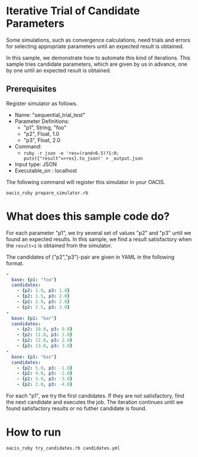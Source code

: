 # Iterative Trial of Candidate Parameters

Some simulations, such as convergence calculations, need trials and errors for selecting appropriate parameters until an expected result is obtained.

In this sample, we demonstrate how to automate this kind of iterations.
This sample tries candidate parameters, which are given by us in advance, one by one until an expected result is obtained.

## Prerequisites

Register simulator as follows.

- Name: "sequential_trial_test"
- Parameter Definitions:
    - "p1", String, "foo"
    - "p2", Float, 1.0
    - "p3", Float, 2.0
- Command:
    - `ruby -r json -e 'res=(rand<0.5)?1:0; puts({"result"=>res}.to_json)' > _output.json`
- Input type: JSON
- Executable_on : localhost

The following command will register this simulator in your OACIS.

```
oacis_ruby prepare_simulator.rb
```

# What does this sample code do?

For each parameter "p1", we try several set of values "p2" and "p3" until we found an expected results.
In this sample, we find a result satisfactory when the `result=1` is obtained from the simulator.

The candidates of ("p2","p3")-pair are given in YAML in the following format.

```candidates.yml
-
  base: {p1: "foo"}
  candidates:
    - {p2: 1.0, p3: 1.0}
    - {p2: 1.5, p3: 2.0}
    - {p2: 2.0, p3: 2.0}
    - {p2: 2.5, p3: 3.0}
-
  base: {p1: "bar"}
  candidates:
    - {p2: 10.0, p3: 0.0}
    - {p2: 11.0, p3: 1.0}
    - {p2: 12.0, p3: 2.0}
    - {p2: 13.0, p3: 3.0}
-
  base: {p1: "baz"}
  candidates:
    - {p2: 5.0, p3: -1.0}
    - {p2: 4.0, p3: -2.0}
    - {p2: 3.0, p3: -3.0}
    - {p2: 2.0, p3: -4.0}
```

For each "p1", we try the first candidates. If they are not satisfactory, find the next candidate and executes the job.
The iteration continues until we found satisfactory results or no futher candidate is found.

# How to run

```sh
oacis_ruby try_candidates.rb candidates.yml
```

